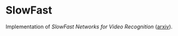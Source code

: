 # SlowFast
Implementation of *SlowFast Networks for Video Recognition* ([arxiv](https://arxiv.org/abs/1812.03982)).
